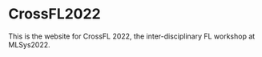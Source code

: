 # CrossFL2022

This is the website for CrossFL 2022, the inter-disciplinary FL workshop at MLSys2022.
